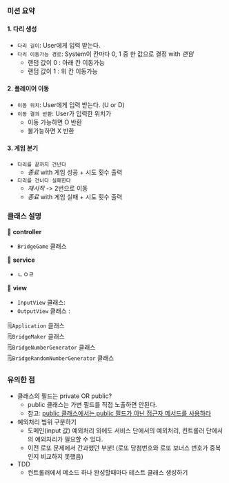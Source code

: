 ### 미션 요약
#### 1. 다리 생성
- `다리 길이`: User에게 입력 받는다.
- `다리 이동가능 경로`: System이 칸마다 0, 1 중 한 값으로 결정 with _랜덤_
  - 랜덤 값이 0 : 아래 칸 이동가능
  - 랜덤 값이 1 : 위 칸 이동가능
#### 2. 플레이어 이동
- `이동 위치`: User에게 입력 받는다. (U or D)
- `이동 결과 반환`: User가 입력한 위치가 
  - 이동 가능하면 O 반환
  - 불가능하면 X 반환
#### 3. 게임 분기
- `다리를 끝까지 건넌다`
  - _종료_ with 게임 성공 + 시도 횟수 출력
- `다리를 건너다 실패한다` 
  - _재시작_ -> 2번으로 이동
  - _종료_ with 게임 실패 + 시도 횟수 출력


### 클래스 설명
📂 **controller**
 - `BridgeGame` 클래스

📂 **service**
- ㄴㅇㄹ

📂 **view**
- `InputView` 클래스: 
- `OutputView` 클래스 :

🗒️`Application` 클래스  
🗒️`BridgeMaker` 클래스  
🗒️`BridgeNumberGenerator` 클래스  
🗒️`BridgeRandomNumberGenerator` 클래스  


### 유의한 점
- 클래스의 필드는 private OR public?
  - public 클래스는 가변 필드를 직접 노출하면 안된다.
  - 참고: [public 클래스에서는 public 필드가 아닌 접근자 메서드를 사용하라](https://incheol-jung.gitbook.io/docs/study/effective-java/undefined-2/2020-03-20-effective-16item)
- 예외처리 범위 구분하기
  - 도메인(input 값) 예외처리 외에도 서비스 단에서의 예외처리, 컨트롤러 단에서의 예외처리가 필요할 수 있다.
  - 이전 로또 문제에서 간과했던 부분! (로또 당첨번호와 로또 보너스 번호가 중복인지 비교하지 못했음)
- TDD
  - 컨트롤러에서 메소드 하나 완성할때마다 테스트 클래스 생성하기